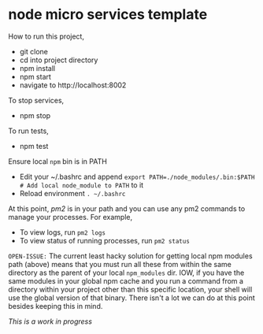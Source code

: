 # node micro services template

How to run this project,

* git clone
* cd into project directory
* npm install
* npm start
* navigate to http://localhost:8002

To stop services,

* npm stop

To run tests,

* npm test

Ensure local `npm` bin is in PATH

* Edit your ~/.bashrc and append `export PATH=./node_modules/.bin:$PATH # Add local node_module to PATH` to it
* Reload environment `. ~/.bashrc`

At this point, *pm2* is in your path and you can use any pm2 commands to manage your processes. For example,

* To view logs, run `pm2 logs`
* To view status of running processes, run `pm2 status`

`OPEN-ISSUE:` The current least hacky solution for getting local npm modules path (above) means that you must run all these from within the same directory as the parent of your local `npm_modules` dir. IOW, if you have the same modules in your global npm cache and you run a command from a directory within your project other than this specific location, your shell will use the global version of that binary. There isn't a lot we can do at this point besides keeping this in mind.

_This is a work in progress_
